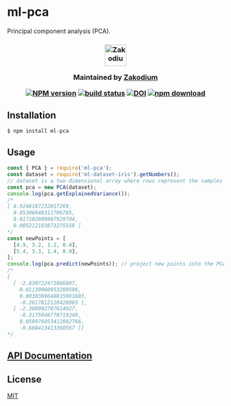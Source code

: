 # ml-pca

Principal component analysis (PCA).

<h3 align="center">

  <a href="https://www.zakodium.com">
    <img src="https://www.zakodium.com/brand/zakodium-logo-white.svg" width="50" alt="Zakodium logo" />
  </a>

  <p>
    Maintained by <a href="https://www.zakodium.com">Zakodium</a>
  </p>

[![NPM version][npm-image]][npm-url]
[![build status][ci-image]][ci-url]
[![DOI](https://zenodo.org/badge/DOI/10.5281/zenodo.7314532.svg)](https://doi.org/10.5281/zenodo.7314532)
[![npm download][download-image]][download-url]

</h3>

## Installation

`$ npm install ml-pca`

## Usage

```js
const { PCA } = require('ml-pca');
const dataset = require('ml-dataset-iris').getNumbers();
// dataset is a two-dimensional array where rows represent the samples and columns the features
const pca = new PCA(dataset);
console.log(pca.getExplainedVariance());
/*
[ 0.9246187232017269,
  0.05306648311706785,
  0.017102609807929704,
  0.005212183873275558 ]
*/
const newPoints = [
  [4.9, 3.2, 1.2, 0.4],
  [5.4, 3.3, 1.4, 0.9],
];
console.log(pca.predict(newPoints)); // project new points into the PCA space
/*
[
  [ -2.830722471866897,
    0.01139060953209596,
    0.0030369648815961603,
    -0.2817812120420965 ],
  [ -2.308002707614927,
    -0.3175048770719249,
    0.059976053412802766,
    -0.688413413360567 ]]
*/
```

## [API Documentation](https://mljs.github.io/pca/)

## License

[MIT](./LICENSE)

[npm-image]: https://img.shields.io/npm/v/ml-pca.svg
[npm-url]: https://npmjs.org/package/ml-pca
[ci-image]: https://github.com/mljs/pca/workflows/Node.js%20CI/badge.svg?branch=master
[ci-url]: https://github.com/mljs/pca/actions?query=workflow%3A%22Node.js+CI%22
[download-image]: https://img.shields.io/npm/dm/ml-pca.svg
[download-url]: https://npmjs.org/package/ml-pca
